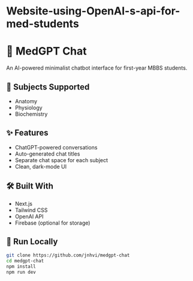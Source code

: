 # Website-using-OpenAI-s-api-for-med-students
# 🧠 MedGPT Chat

An AI-powered minimalist chatbot interface for first-year MBBS students.

## 🔬 Subjects Supported
- Anatomy
- Physiology
- Biochemistry

## ✨ Features
- ChatGPT-powered conversations
- Auto-generated chat titles
- Separate chat space for each subject
- Clean, dark-mode UI

## 🛠️ Built With
- Next.js
- Tailwind CSS
- OpenAI API
- Firebase (optional for storage)

## 🚀 Run Locally

```bash
git clone https://github.com/jnhvi/medgpt-chat
cd medgpt-chat
npm install
npm run dev
